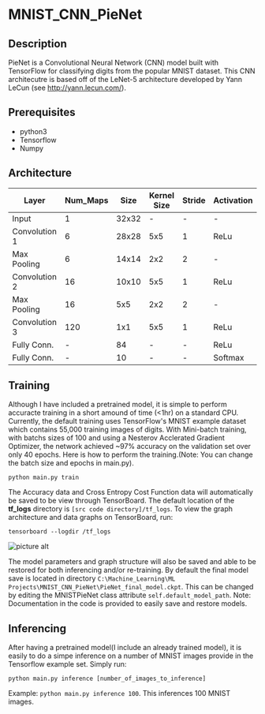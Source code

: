 # MNIST_CNN_PieNet #

## Description ##
PieNet is a Convolutional Neural Network (CNN) model built with TensorFlow for classifying digits from the popular MNIST dataset. This CNN architecutre is based off of the LeNet-5 architecture developed by Yann LeCun (see http://yann.lecun.com/). 

## Prerequisites ##
* python3
* Tensorflow
* Numpy
  
## Architecture ##
Layer         | Num_Maps      | Size          | Kernel Size   | Stride        | Activation
------------- | ------------- | ------------- | ------------- | ------------- | -------------
Input         | 1             |32x32          | -             | -             | -
Convolution 1 | 6             |28x28          | 5x5           | 1             | ReLu
Max Pooling   | 6             |14x14          | 2x2           | 2             | -
Convolution 2 | 16            |10x10          | 5x5           | 1             | ReLu
Max Pooling   | 16            |5x5            | 2x2           | 2             | -
Convolution 3 | 120           |1x1            | 5x5           | 1             | ReLu
Fully Conn.   | -             |84             | -             | -             | ReLu
Fully Conn.   | -             |10             | -             | -             | Softmax

## Training ##
Although I have included a pretrained model, it is simple to perform accuracte training in a short amound of time (<1hr) on a standard CPU. Currently, the default training uses TensorFlow's MNIST example dataset which contains 55,000 training images of digits. With Mini-batch training, with batchs sizes of 100 and using a Nesterov Acclerated Gradient Optimizer, the network achieved ~97% accuracy on the validation set over only 40 epochs. Here is how to perform the training.(Note: You can change the batch size and epochs in main.py).

`python main.py train`

The Accuracy data and Cross Entropy Cost Function data will automatically be saved to be view through TensorBoard. The default location of the **tf_logs** directory is `[src code directory]/tf_logs`. To view the graph architecture and data graphs on TensorBoard, run:

`tensorboard --logdir /tf_logs`

![picture alt](tensorboard_image.jpg)

The model parameters and graph structure will also be saved and able to be restored for both inferencing and/or re-training. By default the final model save is located in directory `C:\Machine_Learning\ML Projects\MNIST_CNN_PieNet\PieNet_final_model.ckpt`. This can be changed by editing the MNISTPieNet class attribute `self.default_model_path`. Note: Documentation in the code is provided to easily save and restore models.

## Inferencing ##
After having a pretrained model(I include an already trained model), it is easily to do a simpe inference on a number of MNIST images provide in the Tensorflow example set. Simply run:

`python main.py inference [number_of_images_to_inference]`

Example: `python main.py inference 100`. This inferences 100 MNIST images.
